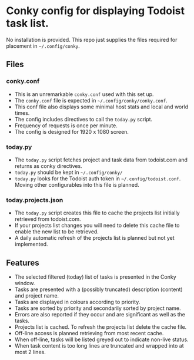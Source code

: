 <!-- vim: set ft=markdown spell: -->

# Conky config for displaying Todoist task list.

No installation is provided.
This repo just supplies the files required for placement in ``~/.config/conky``.

## Files

### conky.conf

- This is an unremarkable ``conky.conf`` used with this set up.
- The ``conky.conf`` file is expected in ``~/.config/conky/conky.conf``.
- This conf file also displays some minimal host stats and local and world times.
- The config includes directives to call the ``today.py`` script.
- Frequency of requests is once per minute.
- The config is designed for 1920 x 1080 screen.

### today.py

- The ``today.py`` script fetches project and task data from todoist.com and returns as conky directives.
- ``today.py`` should be kept in ``~/.config/conky/``
- ``today.py`` looks for the Todoist auth token in ``~/.config/todoist.conf``. Moving other configurables into this file is planned.

### today.projects.json

- The ``today.py`` script creates this file to cache the projects list initially retrieved from todoist.com.
- If your projects list changes you will need to delete this cache file to enable the new list to be retrieved.
- A daily automatic refresh of the projects list is planned but not yet implemented.

## Features

- The selected filtered (today) list of tasks is presented in the Conky window.
- Tasks are presented with a (possibly truncated) description (content) and project name.
- Tasks are displayed in colours according to priority.
- Tasks are sorted by priority and secondarily sorted by project name.
- Errors are also reported if they occur and are significant as well as the tasks.
- Projects list is cached. To refresh the projects list delete the cache file.
- Off-line access is planned retrieving from most recent cache.
- When off-line, tasks will be listed greyed out to indicate non-live status.
- When task content is too long lines are truncated and wrapped into at most 2 lines.


